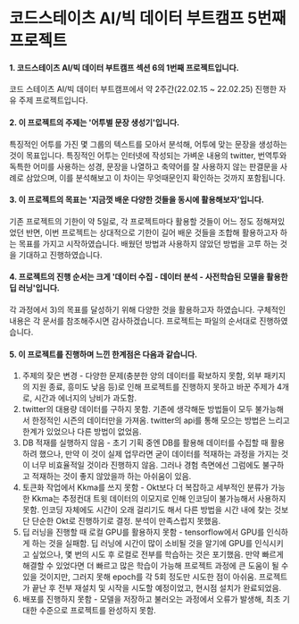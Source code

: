 # **코드스테이츠 AI/빅 데이터 부트캠프 5번째 프로젝트**

#### 1. 코드스테이츠 AI/빅 데이터 부트캠프 섹션 6의 1번째 프로젝트입니다.  
코드 스테이츠 AI/빅 데이터 부트캠프에서 약 2주간(22.02.15 ~ 22.02.25) 진행한 자유 주제 프로젝트입니다.

#### 2. 이 프로젝트의 주제는 '어투별 문장 생성기'입니다.  
특징적인 어투를 가진 몇 그룹의 텍스트를 모아서 분석해, 어투에 맞는 문장을 생성하는 것이 목표입니다. 특징적인 어투는 인터넷에 작성되는 가벼운 내용의 twitter, 번역투와 독특한 어미를 사용하는 성경, 문장을 나열하고 축약어를 잘 사용하지 않는 판결문을 사례로 삼았으며, 이를 분석해보고 이 차이는 무엇때문인지 확인하는 것까지 포함됩니다.

#### 3. 이 프로젝트의 목표는 '지금껏 배운 다양한 것들을 동시에 활용해보자'입니다.  
기존 프로젝트의 기한이 약 5일로, 각 프로젝트마다 활용할 것들이 어느 정도 정해져있었던 반면, 이번 프로젝트는 상대적으로 기한이 길어 배운 것들을 조합해 활용하고자 하는 목표를 가지고 시작하였습니다. 배웠던 방법과 사용하지 않았던 방법을 고루 하는 것을 기대하고 진행하였습니다.

#### 4. 프로젝트의 진행 순서는 크게 '데이터 수집 - 데이터 분석 - 사전학습된 모델을 활용한 딥 러닝'입니다.  
각 과정에서 3)의 목표를 달성하기 위해 다양한 것을 활용하고자 하였습니다. 구체적인 내용은 각 문서를 참조해주시면 감사하겠습니다. 프로젝트는 파일의 순서대로 진행하였습니다.

#### 5. 이 프로젝트를 진행하며 느낀 한계점은 다음과 같습니다.  
  1. 주제의 잦은 변경
    - 다양한 문제(충분한 양의 데이터를 확보하지 못함, 외부 패키지의 지원 종료, 흥미도 낮음 등)로 인해 프로젝트를 진행하지 못하고 바꾼 주제가 4개로, 시간과 에너지의 낭비가 과도함.  
  2. twitter의 대용량 데이터를 구하지 못함. 기존에 생각해둔 방법들이 모두 불가능해서 한정적인 시즌의 데이터만을 가져옴. twitter의 api를 통해 모으는 방법은 느리고 한계가 있었으나 다른 방법이 없었음.  
  3. DB 적재를 실행하지 않음
    - 초기 기획 중엔 DB를 활용해 데이터를 수집할 때 활용하려 했으나, 만약 이 것이 실제 업무라면 굳이 데이터를 적재하는 과정을 가지는 것이 너무 비효율적일 것이라 진행하지 않음. 그러나 경험 측면에선 그럼에도 불구하고 적재하는 것이 좋지 않았을까 하는 아쉬움이 있음.
  4. 토큰화 작업에서 Kkma를 쓰지 못함
    - Okt보다 더 복잡하고 세부적인 분류가 가능한 Kkma는 추정컨대 트윗 데이터의 이모지로 인해 인코딩이 불가능해서 사용하지 못함. 인코딩 자체에도 시간이 오래 걸리기도 해서 다른 방법을 시간 내에 찾는 것보단 단순한 Okt로 진행하기로 결정. 분석이 만족스럽지 못했음.
  5. 딥 러닝을 진행할 때 로컬 GPU를 활용하지 못함
    - tensorflow에서 GPU를 인식하게 하는 것을 실패함. 딥 러닝에 시간이 많이 소비될 것을 알기에 GPU를 인식시키고 싶었으나, 몇 번의 시도 후 로컬로 전부를 학습하는 것은 포기했음. 만약 빠르게 해결할 수 있었다면 더 빠르고 많은 학습이 가능해 프로젝트 과정에 큰 도움이 될 수 있을 것이지만, 그러지 못해 epoch를 각 5회 정도만 시도한 점이 아쉬움. 프로젝트가 끝난 후 전부 재설치 및 시작을 시도할 예정이었고, 현시점 설치가 완료되었음.
  6. 배포를 진행하지 못함
    - 모델을 저장하고 불러오는 과정에서 오류가 발생해, 최초 기대한 수준으로 프로젝트를 완성하지 못함.

